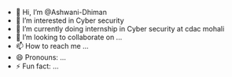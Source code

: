 - 👋 Hi, I’m @Ashwani-Dhiman
- 👀 I’m interested in Cyber security
- 🌱 I’m currently doing internship in Cyber security at cdac mohali
- 💞️ I’m looking to collaborate on ...
- 📫 How to reach me ...
- 😄 Pronouns: ...
- ⚡ Fun fact: ...

<!---
Ashu-Dhiman/Ashu-Dhiman is a ✨ special ✨ repository because its `README.md` (this file) appears on your GitHub profile.
You can click the Preview link to take a look at your changes.
--->
